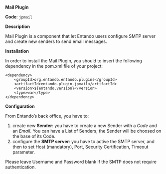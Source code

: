 **Mail Plugin**

**Code**: ```jpmail```

**Description**

Mail Plugin is a component that let Entando users configure SMTP server and create new senders to send email messages.

**Installation**

In order to install the Mail Plugin, you should to insert the following dependency in the pom.xml file of your project:

```
<dependency>
    <groupId>org.entando.entando.plugins</groupId>
    <artifactId>entando-plugin-jpmail</artifactId>
    <version>${entando.version}</version>
    <type>war</type>
</dependency>
````

**Configuration**

From Entando’s back office, you have to:

 1. create new **Sender**: you have to create a new Sender with a _Code_ and an _Email_. You can have a List of Senders; the Sender will be choosed on the base of its Code. 
 2. configure the **SMTP server**: you have to active the SMTP server, and then to set Host (mandatory), Port, Security Certification, Timeout parameter.
 
Please leave Username and Password blank if the SMTP does not require authentication.
 
 
